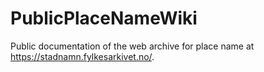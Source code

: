 # PublicPlaceNameWiki
Public documentation of the web archive for place name at https://stadnamn.fylkesarkivet.no/.
